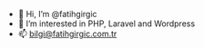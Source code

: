 - 👋 Hi, I’m @fatihgirgic
- 👀 I’m interested in PHP, Laravel and Wordpress
- 📫 bilgi@fatihgirgic.com.tr
